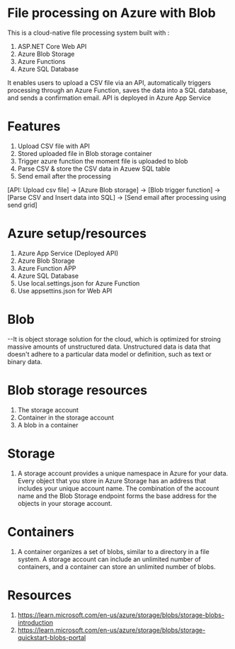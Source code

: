 # File processing on Azure with Blob

This is a cloud-native file processing system built with :
1. ASP.NET Core Web API
2. Azure Blob Storage
3. Azure Functions 
4. Azure SQL Database

It enables users to upload a CSV file via an API, automatically triggers processing through an Azure Function, saves the data into a SQL database, and sends a confirmation email. API is deployed in Azure App Service

# Features
1. Upload CSV file with API
2. Stored uploaded file in Blob storage container
3. Trigger azure function the moment file is uploaded to blob
4. Parse CSV & store the CSV data in Azuew SQL table
5. Send email after the processing

[API: Upload csv file] -> [Azure Blob storage] -> [Blob trigger function] -> [Parse CSV and Insert data into SQL] -> [Send email after processing using send grid]

# Azure setup/resources

1. Azure App Service (Deployed API)
2. Azure Blob Storage
3. Azure Function APP
4. Azure SQL Database
5. Use local.settings.json for Azure Function
6. Use appsettins.json for Web API

# Blob
--It is object storage solution for the cloud, which is optimized for stroing massive amounts of unstructured  data. Unstructured data is data that doesn't adhere to a particular data model or definition, such as text or binary data.

# Blob storage resources
1. The storage account
2. Container in the storage account
3. A blob in a container

# Storage 
1. A storage account provides a unique namespace in Azure for your data. Every object that you store in Azure Storage has an address that includes your unique account name. The combination of the account name and the Blob Storage endpoint forms the base address for the objects in your storage account.

# Containers
1. A container organizes a set of blobs, similar to a directory in a file system. A storage account can include an unlimited number of containers, and a container can store an unlimited number of blobs.


# Resources
1. https://learn.microsoft.com/en-us/azure/storage/blobs/storage-blobs-introduction
2. https://learn.microsoft.com/en-us/azure/storage/blobs/storage-quickstart-blobs-portal